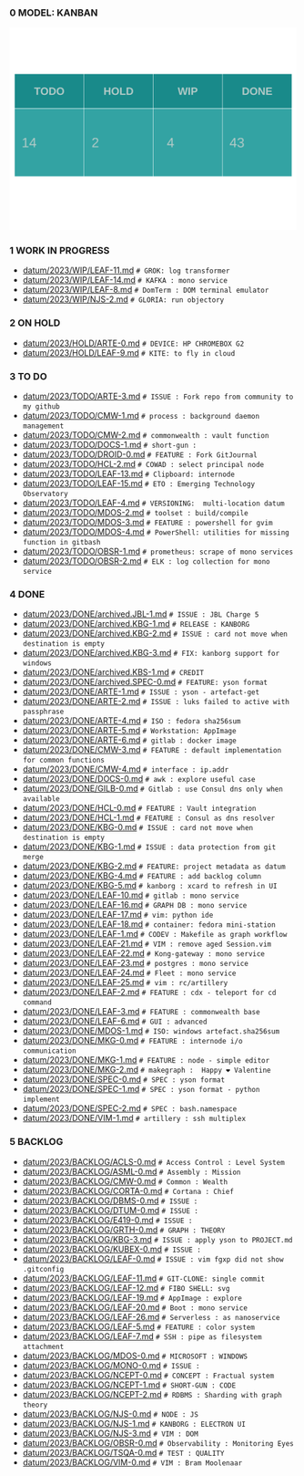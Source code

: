 
### 0 MODEL: KANBAN

![dashboard.set.svg](./.media/dashboard.set.svg)

### 1 WORK IN PROGRESS

- [datum/2023/WIP/LEAF-11.md](datum/2023/WIP/LEAF-11.md)   ```# GROK: log transformer```
- [datum/2023/WIP/LEAF-14.md](datum/2023/WIP/LEAF-14.md)   ```# KAFKA : mono service```
- [datum/2023/WIP/LEAF-8.md](datum/2023/WIP/LEAF-8.md)   ```# DomTerm : DOM terminal emulator```
- [datum/2023/WIP/NJS-2.md](datum/2023/WIP/NJS-2.md)   ```# GLORIA: run objectory```

### 2 ON HOLD

- [datum/2023/HOLD/ARTE-0.md](datum/2023/HOLD/ARTE-0.md)   ```# DEVICE: HP CHROMEBOX G2```
- [datum/2023/HOLD/LEAF-9.md](datum/2023/HOLD/LEAF-9.md)   ```# KITE: to fly in cloud```

### 3 TO DO

- [datum/2023/TODO/ARTE-3.md](datum/2023/TODO/ARTE-3.md)   ```# ISSUE : Fork repo from community to my github```
- [datum/2023/TODO/CMW-1.md](datum/2023/TODO/CMW-1.md)   ```# process : background daemon management```
- [datum/2023/TODO/CMW-2.md](datum/2023/TODO/CMW-2.md)   ```# commonwealth : vault function```
- [datum/2023/TODO/DOCS-1.md](datum/2023/TODO/DOCS-1.md)   ```# short-gun : ```
- [datum/2023/TODO/DROID-0.md](datum/2023/TODO/DROID-0.md)   ```# FEATURE : Fork GitJournal```
- [datum/2023/TODO/HCL-2.md](datum/2023/TODO/HCL-2.md)   ```# COWAD : select principal node```
- [datum/2023/TODO/LEAF-13.md](datum/2023/TODO/LEAF-13.md)   ```# Clipboard: internode```
- [datum/2023/TODO/LEAF-15.md](datum/2023/TODO/LEAF-15.md)   ```# ETO : Emerging Technology Observatory ```
- [datum/2023/TODO/LEAF-4.md](datum/2023/TODO/LEAF-4.md)   ```# VERSIONING:  multi-location datum```
- [datum/2023/TODO/MDOS-2.md](datum/2023/TODO/MDOS-2.md)   ```# toolset : build/compile```
- [datum/2023/TODO/MDOS-3.md](datum/2023/TODO/MDOS-3.md)   ```# FEATURE : powershell for gvim```
- [datum/2023/TODO/MDOS-4.md](datum/2023/TODO/MDOS-4.md)   ```# PowerShell: utilities for missing function in gitbash```
- [datum/2023/TODO/OBSR-1.md](datum/2023/TODO/OBSR-1.md)   ```# prometheus: scrape of mono services```
- [datum/2023/TODO/OBSR-2.md](datum/2023/TODO/OBSR-2.md)   ```# ELK : log collection for mono service```

### 4 DONE

- [datum/2023/DONE/archived.JBL-1.md](datum/2023/DONE/archived.JBL-1.md)   ```# ISSUE : JBL Charge 5```
- [datum/2023/DONE/archived.KBG-1.md](datum/2023/DONE/archived.KBG-1.md)   ```# RELEASE : KANBORG```
- [datum/2023/DONE/archived.KBG-2.md](datum/2023/DONE/archived.KBG-2.md)   ```# ISSUE : card not move when destination is empty```
- [datum/2023/DONE/archived.KBG-3.md](datum/2023/DONE/archived.KBG-3.md)   ```# FIX: kanborg support for windows```
- [datum/2023/DONE/archived.KBS-1.md](datum/2023/DONE/archived.KBS-1.md)   ```# CREDIT```
- [datum/2023/DONE/archived.SPEC-0.md](datum/2023/DONE/archived.SPEC-0.md)   ```# FEATURE: yson format```
- [datum/2023/DONE/ARTE-1.md](datum/2023/DONE/ARTE-1.md)   ```# ISSUE : yson - artefact-get```
- [datum/2023/DONE/ARTE-2.md](datum/2023/DONE/ARTE-2.md)   ```# ISSUE : luks failed to active with passphrase```
- [datum/2023/DONE/ARTE-4.md](datum/2023/DONE/ARTE-4.md)   ```# ISO : fedora sha256sum```
- [datum/2023/DONE/ARTE-5.md](datum/2023/DONE/ARTE-5.md)   ```# Workstation: AppImage```
- [datum/2023/DONE/ARTE-6.md](datum/2023/DONE/ARTE-6.md)   ```# gitlab : docker image```
- [datum/2023/DONE/CMW-3.md](datum/2023/DONE/CMW-3.md)   ```# FEATURE : default implementation for common functions```
- [datum/2023/DONE/CMW-4.md](datum/2023/DONE/CMW-4.md)   ```# interface : ip.addr ```
- [datum/2023/DONE/DOCS-0.md](datum/2023/DONE/DOCS-0.md)   ```# awk : explore useful case```
- [datum/2023/DONE/GILB-0.md](datum/2023/DONE/GILB-0.md)   ```# Gitlab : use Consul dns only when available```
- [datum/2023/DONE/HCL-0.md](datum/2023/DONE/HCL-0.md)   ```# FEATURE : Vault integration```
- [datum/2023/DONE/HCL-1.md](datum/2023/DONE/HCL-1.md)   ```# FEATURE : Consul as dns resolver```
- [datum/2023/DONE/KBG-0.md](datum/2023/DONE/KBG-0.md)   ```# ISSUE : card not move when destination is empty```
- [datum/2023/DONE/KBG-1.md](datum/2023/DONE/KBG-1.md)   ```# ISSUE : data protection from git merge```
- [datum/2023/DONE/KBG-2.md](datum/2023/DONE/KBG-2.md)   ```# FEATURE: project metadata as datum```
- [datum/2023/DONE/KBG-4.md](datum/2023/DONE/KBG-4.md)   ```# FEATURE : add backlog column```
- [datum/2023/DONE/KBG-5.md](datum/2023/DONE/KBG-5.md)   ```# kanborg : xcard to refresh in UI```
- [datum/2023/DONE/LEAF-10.md](datum/2023/DONE/LEAF-10.md)   ```# gitlab : mono service```
- [datum/2023/DONE/LEAF-16.md](datum/2023/DONE/LEAF-16.md)   ```# GRAPH DB : mono service```
- [datum/2023/DONE/LEAF-17.md](datum/2023/DONE/LEAF-17.md)   ```# vim: python ide```
- [datum/2023/DONE/LEAF-18.md](datum/2023/DONE/LEAF-18.md)   ```# container: fedora mini-station```
- [datum/2023/DONE/LEAF-1.md](datum/2023/DONE/LEAF-1.md)   ```# CODEV : Makefile as graph workflow```
- [datum/2023/DONE/LEAF-21.md](datum/2023/DONE/LEAF-21.md)   ```# VIM : remove aged Session.vim```
- [datum/2023/DONE/LEAF-22.md](datum/2023/DONE/LEAF-22.md)   ```# Kong-gateway : mono service```
- [datum/2023/DONE/LEAF-23.md](datum/2023/DONE/LEAF-23.md)   ```# postgres : mono service```
- [datum/2023/DONE/LEAF-24.md](datum/2023/DONE/LEAF-24.md)   ```# Fleet : mono service```
- [datum/2023/DONE/LEAF-25.md](datum/2023/DONE/LEAF-25.md)   ```# vim : rc/artillery```
- [datum/2023/DONE/LEAF-2.md](datum/2023/DONE/LEAF-2.md)   ```# FEATURE : cdx - teleport for cd command```
- [datum/2023/DONE/LEAF-3.md](datum/2023/DONE/LEAF-3.md)   ```# FEATURE : commonwealth base```
- [datum/2023/DONE/LEAF-6.md](datum/2023/DONE/LEAF-6.md)   ```# GUI : advanced```
- [datum/2023/DONE/MDOS-1.md](datum/2023/DONE/MDOS-1.md)   ```# ISO: windows artefact.sha256sum```
- [datum/2023/DONE/MKG-0.md](datum/2023/DONE/MKG-0.md)   ```# FEATURE : internode i/o communication```
- [datum/2023/DONE/MKG-1.md](datum/2023/DONE/MKG-1.md)   ```# FEATURE : node - simple editor```
- [datum/2023/DONE/MKG-2.md](datum/2023/DONE/MKG-2.md)   ```# makegraph :  Happy ❤ Valentine```
- [datum/2023/DONE/SPEC-0.md](datum/2023/DONE/SPEC-0.md)   ```# SPEC : yson format```
- [datum/2023/DONE/SPEC-1.md](datum/2023/DONE/SPEC-1.md)   ```# SPEC : yson format - python implement```
- [datum/2023/DONE/SPEC-2.md](datum/2023/DONE/SPEC-2.md)   ```# SPEC : bash.namespace```
- [datum/2023/DONE/VIM-1.md](datum/2023/DONE/VIM-1.md)   ```# artillery : ssh multiplex```

### 5 BACKLOG

- [datum/2023/BACKLOG/ACLS-0.md](datum/2023/BACKLOG/ACLS-0.md)   ```# Access Control : Level System```
- [datum/2023/BACKLOG/ASML-0.md](datum/2023/BACKLOG/ASML-0.md)   ```# Assembly : Mission```
- [datum/2023/BACKLOG/CMW-0.md](datum/2023/BACKLOG/CMW-0.md)   ```# Common : Wealth```
- [datum/2023/BACKLOG/CORTA-0.md](datum/2023/BACKLOG/CORTA-0.md)   ```# Cortana : Chief```
- [datum/2023/BACKLOG/DBMS-0.md](datum/2023/BACKLOG/DBMS-0.md)   ```# ISSUE :```
- [datum/2023/BACKLOG/DTUM-0.md](datum/2023/BACKLOG/DTUM-0.md)   ```# ISSUE :```
- [datum/2023/BACKLOG/E419-0.md](datum/2023/BACKLOG/E419-0.md)   ```# ISSUE :```
- [datum/2023/BACKLOG/GRTH-0.md](datum/2023/BACKLOG/GRTH-0.md)   ```# GRAPH : THEORY```
- [datum/2023/BACKLOG/KBG-3.md](datum/2023/BACKLOG/KBG-3.md)   ```# ISSUE : apply yson to PROJECT.md```
- [datum/2023/BACKLOG/KUBEX-0.md](datum/2023/BACKLOG/KUBEX-0.md)   ```# ISSUE :```
- [datum/2023/BACKLOG/LEAF-0.md](datum/2023/BACKLOG/LEAF-0.md)   ```# ISSUE : vim fgxp did not show .gitconfig```
- [datum/2023/BACKLOG/LEAF-11.md](datum/2023/BACKLOG/LEAF-11.md)   ```# GIT-CLONE: single commit```
- [datum/2023/BACKLOG/LEAF-12.md](datum/2023/BACKLOG/LEAF-12.md)   ```# FIBO SHELL: svg```
- [datum/2023/BACKLOG/LEAF-19.md](datum/2023/BACKLOG/LEAF-19.md)   ```# AppImage : explore```
- [datum/2023/BACKLOG/LEAF-20.md](datum/2023/BACKLOG/LEAF-20.md)   ```# Boot : mono service```
- [datum/2023/BACKLOG/LEAF-26.md](datum/2023/BACKLOG/LEAF-26.md)   ```# Serverless : as nanoservice```
- [datum/2023/BACKLOG/LEAF-5.md](datum/2023/BACKLOG/LEAF-5.md)   ```# FEATURE : color system```
- [datum/2023/BACKLOG/LEAF-7.md](datum/2023/BACKLOG/LEAF-7.md)   ```# SSH : pipe as filesystem attachment```
- [datum/2023/BACKLOG/MDOS-0.md](datum/2023/BACKLOG/MDOS-0.md)   ```# MICROSOFT : WINDOWS```
- [datum/2023/BACKLOG/MONO-0.md](datum/2023/BACKLOG/MONO-0.md)   ```# ISSUE :```
- [datum/2023/BACKLOG/NCEPT-0.md](datum/2023/BACKLOG/NCEPT-0.md)   ```# CONCEPT : Fractual system```
- [datum/2023/BACKLOG/NCEPT-1.md](datum/2023/BACKLOG/NCEPT-1.md)   ```# SHORT-GUN : CODE```
- [datum/2023/BACKLOG/NCEPT-2.md](datum/2023/BACKLOG/NCEPT-2.md)   ```# RDBMS : Sharding with graph theory```
- [datum/2023/BACKLOG/NJS-0.md](datum/2023/BACKLOG/NJS-0.md)   ```# NODE : JS```
- [datum/2023/BACKLOG/NJS-1.md](datum/2023/BACKLOG/NJS-1.md)   ```# KANBORG : ELECTRON UI```
- [datum/2023/BACKLOG/NJS-3.md](datum/2023/BACKLOG/NJS-3.md)   ```# VIM : DOM```
- [datum/2023/BACKLOG/OBSR-0.md](datum/2023/BACKLOG/OBSR-0.md)   ```# Observability : Monitoring Eyes```
- [datum/2023/BACKLOG/TSQA-0.md](datum/2023/BACKLOG/TSQA-0.md)   ```# TEST : QUALITY```
- [datum/2023/BACKLOG/VIM-0.md](datum/2023/BACKLOG/VIM-0.md)   ```# VIM : Bram Moolenaar ```
